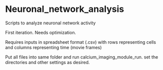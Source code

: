# Neuronal_network_analysis
Scripts to analyze neuronal network activity

First iteration. Needs optimization.

Requires inputs in spreadsheet format (.csv) with rows representing cells and columns representing time (movie frames)

Put all files into same folder and run calcium_imaging_module_run. set the directories and other settings as desired.
